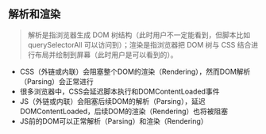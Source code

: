## 解析和渲染


> 解析是指浏览器生成 DOM 树结构（此时用户不一定能看到，但脚本比如 querySelectorAll 可以访问到）；渲染是指浏览器把 DOM 树与 CSS 结合进行布局并绘制到屏幕（此时用户是可以看到的）。

- CSS（外链或内联）会阻塞整个DOM的渲染（Rendering），然而DOM解析（Parsing）会正常进行
- 很多浏览器中，CSS会延迟脚本执行和DOMContentLoaded事件
- JS（外链或内联）会阻塞后续DOM的解析（Parsing），延迟 DOMContentLoaded，后续DOM的渲染（Rendering）也将被阻塞
- JS前的DOM可以正常解析（Parsing）和渲染（Rendering）